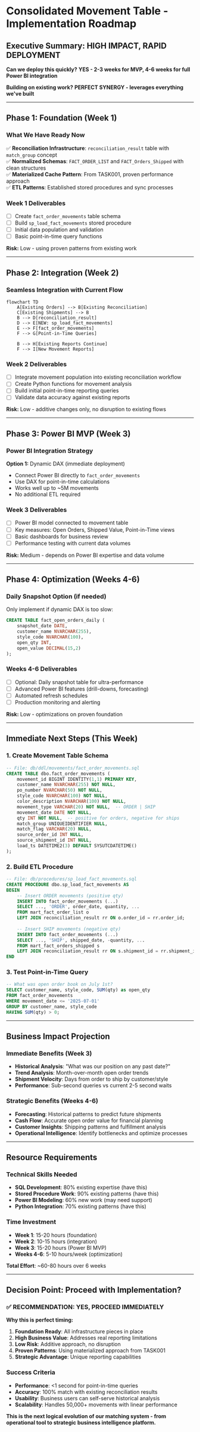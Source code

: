 # Consolidated Movement Table - Implementation Roadmap

## Executive Summary: HIGH IMPACT, RAPID DEPLOYMENT

**Can we deploy this quickly?** **YES - 2-3 weeks for MVP, 4-6 weeks for full Power BI integration**

**Building on existing work?** **PERFECT SYNERGY - leverages everything we've built**

---

## Phase 1: Foundation (Week 1) 

### What We Have Ready Now
✅ **Reconciliation Infrastructure**: `reconciliation_result` table with `match_group` concept  
✅ **Normalized Schemas**: `FACT_ORDER_LIST` and `FACT_Orders_Shipped` with clean structures  
✅ **Materialized Cache Pattern**: From TASK001, proven performance approach  
✅ **ETL Patterns**: Established stored procedures and sync processes  

### Week 1 Deliverables
- [ ] Create `fact_order_movements` table schema
- [ ] Build `sp_load_fact_movements` stored procedure
- [ ] Initial data population and validation
- [ ] Basic point-in-time query functions

**Risk:** Low - using proven patterns from existing work

---

## Phase 2: Integration (Week 2)

### Seamless Integration with Current Flow
```mermaid
flowchart TD
    A[Existing Orders] --> B[Existing Reconciliation]
    C[Existing Shipments] --> B
    B --> D[reconciliation_result]
    D --> E[NEW: sp_load_fact_movements]
    E --> F[fact_order_movements]
    F --> G[Point-in-Time Queries]
    
    B --> H[Existing Reports Continue]
    F --> I[New Movement Reports]
```

### Week 2 Deliverables
- [ ] Integrate movement population into existing reconciliation workflow
- [ ] Create Python functions for movement analysis
- [ ] Build initial point-in-time reporting queries
- [ ] Validate data accuracy against existing reports

**Risk:** Low - additive changes only, no disruption to existing flows

---

## Phase 3: Power BI MVP (Week 3)

### Power BI Integration Strategy
**Option 1:** Dynamic DAX (immediate deployment)
- Connect Power BI directly to `fact_order_movements`
- Use DAX for point-in-time calculations
- Works well up to ~5M movements
- No additional ETL required

### Week 3 Deliverables  
- [ ] Power BI model connected to movement table
- [ ] Key measures: Open Orders, Shipped Value, Point-in-Time views
- [ ] Basic dashboards for business review
- [ ] Performance testing with current data volumes

**Risk:** Medium - depends on Power BI expertise and data volume

---

## Phase 4: Optimization (Weeks 4-6)

### Daily Snapshot Option (if needed)
Only implement if dynamic DAX is too slow:
```sql
CREATE TABLE fact_open_orders_daily (
    snapshot_date DATE,
    customer_name NVARCHAR(255),
    style_code NVARCHAR(100),
    open_qty INT,
    open_value DECIMAL(15,2)
);
```

### Weeks 4-6 Deliverables
- [ ] Optional: Daily snapshot table for ultra-performance
- [ ] Advanced Power BI features (drill-downs, forecasting)
- [ ] Automated refresh schedules
- [ ] Production monitoring and alerting

**Risk:** Low - optimizations on proven foundation

---

## Immediate Next Steps (This Week)

### 1. Create Movement Table Schema
```sql
-- File: db/ddl/movements/fact_order_movements.sql
CREATE TABLE dbo.fact_order_movements (
    movement_id BIGINT IDENTITY(1,1) PRIMARY KEY,
    customer_name NVARCHAR(255) NOT NULL,
    po_number NVARCHAR(50) NOT NULL,
    style_code NVARCHAR(100) NOT NULL,
    color_description NVARCHAR(100) NOT NULL,
    movement_type VARCHAR(20) NOT NULL,  -- ORDER | SHIP
    movement_date DATE NOT NULL,
    qty INT NOT NULL,  -- positive for orders, negative for ships
    match_group UNIQUEIDENTIFIER NULL,
    match_flag VARCHAR(20) NULL,
    source_order_id INT NULL,
    source_shipment_id INT NULL,
    load_ts DATETIME2(3) DEFAULT SYSUTCDATETIME()
);
```

### 2. Build ETL Procedure
```sql
-- File: db/procedures/sp_load_fact_movements.sql  
CREATE PROCEDURE dbo.sp_load_fact_movements AS
BEGIN
    -- Insert ORDER movements (positive qty)
    INSERT INTO fact_order_movements (...)
    SELECT ..., 'ORDER', order_date, quantity, ... 
    FROM mart_fact_order_list o
    LEFT JOIN reconciliation_result rr ON o.order_id = rr.order_id;
    
    -- Insert SHIP movements (negative qty)
    INSERT INTO fact_order_movements (...)
    SELECT ..., 'SHIP', shipped_date, -quantity, ...
    FROM mart_fact_orders_shipped s  
    LEFT JOIN reconciliation_result rr ON s.shipment_id = rr.shipment_id;
END
```

### 3. Test Point-in-Time Query
```sql
-- What was open order book on July 1st?
SELECT customer_name, style_code, SUM(qty) as open_qty
FROM fact_order_movements  
WHERE movement_date <= '2025-07-01'
GROUP BY customer_name, style_code
HAVING SUM(qty) > 0;
```

---

## Business Impact Projection

### Immediate Benefits (Week 3)
- **Historical Analysis**: "What was our position on any past date?"
- **Trend Analysis**: Month-over-month open order trends  
- **Shipment Velocity**: Days from order to ship by customer/style
- **Performance**: Sub-second queries vs current 2-5 second waits

### Strategic Benefits (Weeks 4-6)
- **Forecasting**: Historical patterns to predict future shipments
- **Cash Flow**: Accurate open order value for financial planning
- **Customer Insights**: Shipping patterns and fulfillment analysis
- **Operational Intelligence**: Identify bottlenecks and optimize processes

---

## Resource Requirements

### Technical Skills Needed
- **SQL Development**: 80% existing expertise (have this)
- **Stored Procedure Work**: 90% existing patterns (have this)  
- **Power BI Modeling**: 60% new work (may need support)
- **Python Integration**: 70% existing patterns (have this)

### Time Investment  
- **Week 1**: 15-20 hours (foundation)
- **Week 2**: 10-15 hours (integration)
- **Week 3**: 15-20 hours (Power BI MVP)
- **Weeks 4-6**: 5-10 hours/week (optimization)

**Total Effort**: ~60-80 hours over 6 weeks

---

## Decision Point: Proceed with Implementation?

### ✅ **RECOMMENDATION: YES, PROCEED IMMEDIATELY**

**Why this is perfect timing:**
1. **Foundation Ready**: All infrastructure pieces in place
2. **High Business Value**: Addresses real reporting limitations  
3. **Low Risk**: Additive approach, no disruption
4. **Proven Patterns**: Using materialized approach from TASK001
5. **Strategic Advantage**: Unique reporting capabilities

### Success Criteria
- **Performance**: <1 second for point-in-time queries
- **Accuracy**: 100% match with existing reconciliation results  
- **Usability**: Business users can self-serve historical analysis
- **Scalability**: Handles 50,000+ movements with linear performance

**This is the next logical evolution of our matching system - from operational tool to strategic business intelligence platform.**
